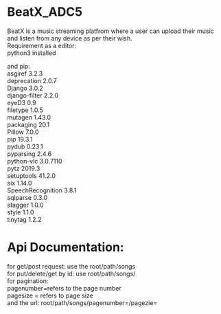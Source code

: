 # BeatX_ADC5
BeatX is a music streaming platfrom where a user can upload their music and listen from any device as per their wish.
<br>
Requirement as a editor: <br>
python3 installed<br>
<p>
and pip:<br>
        asgiref           3.2.3<br>
        deprecation       2.0.7<br>
        Django            3.0.2<br>
        django-filter     2.2.0<br>
        eyeD3             0.9<br>
        filetype          1.0.5<br>
        mutagen           1.43.0<br>
        packaging         20.1<br>
        Pillow            7.0.0<br>
        pip               19.3.1<br>
        pydub             0.23.1<br>
        pyparsing         2.4.6<br>
        python-vlc        3.0.7110<br>
        pytz              2019.3<br>
        setuptools        41.2.0<br>
        six               1.14.0<br>
        SpeechRecognition 3.8.1<br>
        sqlparse          0.3.0<br>
        stagger           1.0.0<br>
        style             1.1.0<br>
        tinytag           1.2.2<br>

</p>
<p>
<h1>Api Documentation:</h1>
     for get/post request: use the root/path/songs<br>
     for put/delete/get by id: use root/path/songs/<int:pk><br>
     for pagination:<br>
     pagenumber=refers to the page number<br> 
     pagesize = refers to page size<br>
        and the url: root/path/songs/pagenumber=<int:pk>/pagezie=<int:size></p><br>
